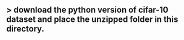 ## > download the python version of cifar-10 dataset and place the unzipped folder in this directory. 